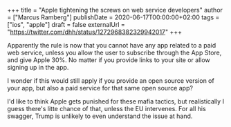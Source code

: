 +++
title = "Apple tightening the screws on web service developers"
author = ["Marcus Ramberg"]
publishDate = 2020-06-17T00:00:00+02:00
tags = ["ios", "apple"]
draft = false
externalUrl = "https://twitter.com/dhh/status/1272968382329942017"
+++

Apparently the rule is now that you cannot have any app related to a paid web service, unless you allow the user to subscribe through the App Store, and give Apple 30%. No matter if you provide links to your site or allow signing up in the app.

I wonder if this would still apply if you provide an open source version of your app, but also a paid service for that same open source app?

I'd like to think Apple gets punished for these mafia tactics, but realistically I guess there's litte chance of that, unless the EU intervenes. For all his swagger, Trump is unlikely to even understand the issue at hand.
